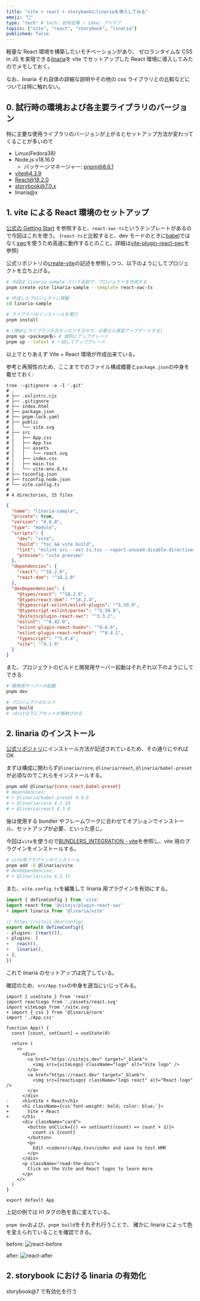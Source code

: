 ```yaml
---
title: "vite + react + storybookにlinariaを導入してみる"
emoji: "🚀"
type: "tech" # tech: 技術記事 / idea: アイデア
topics: ["vite", "react", "storybook", "linaria"]
published: false
---
```


軽量な React 環境を構築したいモチベーションがあり、
ゼロランタイムな CSS in JS を実現できる[linaria](https://github.com/callstack/linaria)を vite でセットアップした React 環境に導入してみたのでメモしておく。

なお、linaria それ自体の詳細な説明やその他の css ライブラリとの比較などについては特に触れない。

## 0. 試行時の環境および各主要ライブラリのバージョン

特に主要な使用ライブラリのバージョンが上がるとセットアップ方法が変わってくることが多いので

- Linux(Fedora38)
- Node.js v18.16.0
  - パッケージマネージャー: pnpm@8.6.1
- vite@4.3.9
- React@18.2.0
- storybook@7.0.x
- linaria@x

## 1. vite による React 環境のセットアップ

[公式の Getting Start](https://vitejs.dev/guide/#scaffolding-your-first-vite-project)
を参照すると、`react-swc-ts`というテンプレートがあるので今回はこれを使う。
(`react-ts`と比較すると、dev モードのときに[babel](https://babeljs.io/)ではなく[swc](https://swc.rs/)を使うため高速に動作するとのこと。詳細は[vite-plugin-react-swc](https://github.com/vitejs/vite-plugin-react-swc)を参照)

公式リポジトリの[create-vite](https://github.com/vitejs/vite/tree/main/packages/create-vite#create-vite)の記述を参照しつつ、以下のようにしてプロジェクトを立ち上げる。

```bash
# 今回は`linaria-sample`という名前で、プロジェクトを作成する
pnpm create vite linaria-sample --template react-swc-ts

# 作成したプロジェクトに移動
cd linaria-sample

# ライブラリのインストールを実行
pnpm install

# (微妙にライブラリが古かったりするので、必要なら適宜アップデートする)
pnpm up <package名> # 個別にアップグレード
pnpm up --latest # 一括してアップグレード
```

以上でとりあえず Vite + React 環境が作成出来ている。

参考と再現性のため、ここまででのファイル構成概要と`package.json`の中身を載せておく:

```sh:ファイル構成
tree --gitignore -a -I '.git'
# .
# ├── .eslintrc.cjs
# ├── .gitignore
# ├── index.html
# ├── package.json
# ├── pnpm-lock.yaml
# ├── public
# │   └── vite.svg
# ├── src
# │   ├── App.css
# │   ├── App.tsx
# │   ├── assets
# │   │   └── react.svg
# │   ├── index.css
# │   ├── main.tsx
# │   └── vite-env.d.ts
# ├── tsconfig.json
# ├── tsconfig.node.json
# └── vite.config.ts
#
# 4 directories, 15 files
```

```json:package.json
{
  "name": "linaria-sample",
  "private": true,
  "version": "0.0.0",
  "type": "module",
  "scripts": {
    "dev": "vite",
    "build": "tsc && vite build",
    "lint": "eslint src --ext ts,tsx --report-unused-disable-directives --max-warnings 0",
    "preview": "vite preview"
  },
  "dependencies": {
    "react": "^18.2.0",
    "react-dom": "^18.2.0"
  },
  "devDependencies": {
    "@types/react": "^18.2.8",
    "@types/react-dom": "^18.2.4",
    "@typescript-eslint/eslint-plugin": "^5.59.8",
    "@typescript-eslint/parser": "^5.59.8",
    "@vitejs/plugin-react-swc": "^3.3.2",
    "eslint": "^8.42.0",
    "eslint-plugin-react-hooks": "^4.6.0",
    "eslint-plugin-react-refresh": "^0.4.1",
    "typescript": "^5.0.4",
    "vite": "^4.3.9"
  }
}
```

また、プロジェクトのビルドと開発用サーバー起動はそれぞれ以下のようにしてできる:

```bash
# 開発用サーバーの起動
pnpm dev

# プロジェクトのビルド
pnpm build
# →dist以下にアセットが格納される
```

## 2. linaria のインストール

[公式リポジトリ](https://github.com/callstack/linaria)にインストール方法が記述されているため、その通りにやれば OK

まずは構成に関わらず`@linaria/core`, `@linaria/react`, `@linaria/babel-preset`が必須なのでこれらをインストールする。

```bash
pnpm add @linaria/{core,react,babel-preset}
# dependencies:
# + @linaria/babel-preset 4.4.5
# + @linaria/core 4.2.10
# + @linaria/react 4.3.8
```

後は使用する bundler やフレームワークに合わせてオプションでインストール、セットアップが必要、といった感じ。

今回は`vite`を使うので[BUNDLERS_INTEGRATION - vite](https://github.com/callstack/linaria/blob/master/docs/BUNDLERS_INTEGRATION.md#vite)を参照し、vite 用のプラグインをインストールする。

```bash
# vite用プラグインのインストール
pnpm add -D @linaria/vite
# devDependencies:
# + @linaria/vite 4.2.11
```

また、`vite.config.ts`を編集して linaria 用プラグインを有効にする。

```diff:vite.config.ts
import { defineConfig } from 'vite'
import react from '@vitejs/plugin-react-swc'
+ import linaria from '@linaria/vite'

// https://vitejs.dev/config/
export default defineConfig({
- plugins: [react()],
+ plugins: [
+   react(),
+   linaria(),
+ ],
})
```

これで linaria のセットアップは完了している。

確認のため、`src/App.tsx`の中身を適当にいじってみる。

```diff:src/App.tsx
import { useState } from 'react'
import reactLogo from './assets/react.svg'
import viteLogo from '/vite.svg'
+ import { css } from '@linaria/core'
import './App.css'

function App() {
  const [count, setCount] = useState(0)

  return (
    <>
      <div>
        <a href="https://vitejs.dev" target="_blank">
          <img src={viteLogo} className="logo" alt="Vite logo" />
        </a>
        <a href="https://react.dev" target="_blank">
          <img src={reactLogo} className="logo react" alt="React logo" />
        </a>
      </div>
-     <h1>Vite + React</h1>
+     <h1 className={css`font-weight: bold; color: blue;`}>
+       Vite + React
+     </h1>
      <div className="card">
        <button onClick={() => setCount((count) => count + 1)}>
          count is {count}
        </button>
        <p>
          Edit <code>src/App.tsx</code> and save to test HMR
        </p>
      </div>
      <p className="read-the-docs">
        Click on the Vite and React logos to learn more
      </p>
    </>
  )
}

export default App
```

上記の例では h1 タグの色を青に変えている。

`pnpm dev`および、`pnpm build`をそれぞれ行うことで、
確かに linaria によって色を変えられていることを確認できる。

before:
![react-before](https://storage.googleapis.com/zenn-user-upload/74eb27457e7b-20230605.png)

after:
![react-after](https://storage.googleapis.com/zenn-user-upload/233e5c5d3b75-20230605.png)

## 2. storybook における linaria の有効化

storybook@7 で有効化を行う

